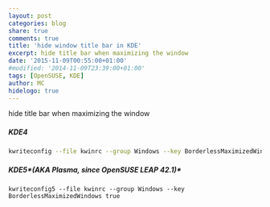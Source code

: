 ```yaml
---
layout: post
categories: blog
share: true
comments: true
title: 'hide window title bar in KDE'
excerpt: hide title bar when maximizing the window
date: '2015-11-09T00:55:00+01:00'
#modified: '2014-11-09T23:39:00+01:00'
tags: [OpenSUSE, KDE]
author: MC
hidelogo: true
---
```


hide title bar when maximizing the window

##### KDE4

```bash
kwriteconfig --file kwinrc --group Windows --key BorderlessMaximizedWindows true
```

##### KDE5*(AKA Plasma, since OpenSUSE LEAP 42.1)*

```shell
kwriteconfig5 --file kwinrc --group Windows --key BorderlessMaximizedWindows true
```